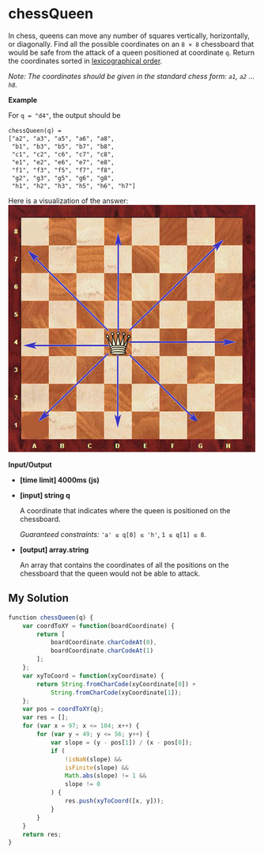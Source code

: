 # chessQueen
﻿In chess, queens can move any number of squares vertically, horizontally, or diagonally. Find all the possible coordinates on an `8 × 8` chessboard that would be safe from the attack of a queen positioned at coordinate `q`. Return the coordinates sorted in [lexicographical order](keyword://lexicographical-order-for-strings).

_Note: The coordinates should be given in the standard chess form: `a1`, `a2` ... `h8`._

**Example**

For `q = "d4"`, the output should be

```
chessQueen(q) =
["a2", "a3", "a5", "a6", "a8",
 "b1", "b3", "b5", "b7", "b8",
 "c1", "c2", "c6", "c7", "c8",
 "e1", "e2", "e6", "e7", "e8",
 "f1", "f3", "f5", "f7", "f8",
 "g2", "g3", "g5", "g6", "g8",
 "h1", "h2", "h3", "h5", "h6", "h7"]

```

Here is a visualization of the answer:
![](images/ex.png)

**Input/Output**

*   **[time limit] 4000ms (js)**

*   **[input] string q**

    A coordinate that indicates where the queen is positioned on the chessboard.

    _Guaranteed constraints:_
    `'a' ≤ q[0] ≤ 'h'`,
    `1 ≤ q[1] ≤ 8`.

*   **[output] array.string**

    An array that contains the coordinates of all the positions on the chessboard that the queen would not be able to attack.


## My Solution
```javascript
﻿function chessQueen(q) {
    var coordToXY = function(boardCoordinate) {
        return [
            boardCoordinate.charCodeAt(0),
            boardCoordinate.charCodeAt(1)
        ];
    };
    var xyToCoord = function(xyCoordinate) {
        return String.fromCharCode(xyCoordinate[0]) + 
            String.fromCharCode(xyCoordinate[1]);
    };
    var pos = coordToXY(q);
    var res = [];
    for (var x = 97; x <= 104; x++) {
        for (var y = 49; y <= 56; y++) {
            var slope = (y - pos[1]) / (x - pos[0]);
            if (
                !isNaN(slope) &&
                isFinite(slope) &&
                Math.abs(slope) != 1 &&
                slope != 0
            ) {
                res.push(xyToCoord([x, y]));
            }
        }
    }
    return res;
}
```
